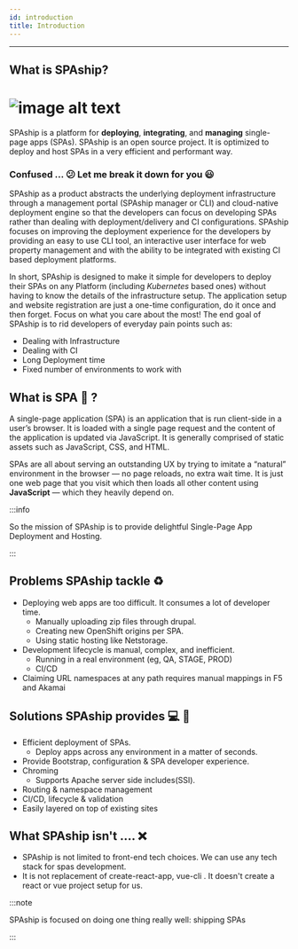```yaml
---
id: introduction
title: Introduction
---
```


---

## What is SPAship?
# ![image alt text](image_0.png)
SPAship is a platform for **deploying**, **integrating**, and **managing** single-page apps (SPAs).
SPAship is an open source project. It is optimized to deploy and host SPAs in a very efficient and performant way. 

### Confused ... :confused: Let me break it down for you :smiley: 
SPAship as a product abstracts the underlying deployment infrastructure through a management portal (SPAship manager or CLI) and cloud-native deployment engine so that the developers can focus on developing SPAs rather than dealing with deployment/delivery and CI configurations. SPAship focuses on improving the deployment experience for the developers by providing an easy to use CLI tool, an interactive user interface for web property management and with the ability to be integrated with existing CI based deployment platforms.

In short, SPAship is designed to make it simple for developers to deploy their SPAs on any Platform (including *Kubernetes* based ones) without having to know the details of the infrastructure setup. The application setup and website registration are just a one-time configuration, do it once and then forget. Focus on what you care about the most! The end goal of SPAship is to rid developers of everyday pain points such as: 
* Dealing with Infrastructure
* Dealing with CI
* Long Deployment time
* Fixed number of environments to work with

## What is SPA :pushpin: ?
A single-page application (SPA) is an application that is run client-side in a user’s browser. It is loaded with a single page request and the content of the application is updated via JavaScript.  It is generally comprised of static assets such as JavaScript, CSS, and HTML.

SPAs are all about serving an outstanding UX by trying to imitate a “natural” environment in the browser — no page reloads, no extra wait time. It is just one web page that you visit which then loads all other content using **JavaScript** — which they heavily depend on.

:::info

So the mission of SPAship is to provide delightful Single-Page App Deployment and Hosting.

:::


## Problems SPAship tackle :recycle:
* Deploying web apps are too difficult. It consumes a lot of developer time.
    * Manually uploading zip files through drupal.
    * Creating new OpenShift origins per SPA.
    * Using static hosting like Netstorage.
* Development lifecycle is manual, complex, and inefficient.
    * Running in a real environment (eg, QA, STAGE, PROD)
    * CI/CD
* Claiming URL namespaces at any path requires manual mappings in F5 and Akamai

## Solutions SPAship provides  :computer: :100:
* Efficient deployment of SPAs.
    * Deploy apps across any environment in a matter of seconds.
* Provide Bootstrap, configuration & SPA developer experience.
* Chroming
    * Supports Apache server side includes(SSI).
* Routing & namespace management
* CI/CD, lifecycle & validation
* Easily layered on top of existing sites

## What SPAship isn't ....  :x:
* SPAship is not limited to front-end tech choices. We can use any tech stack for spas development.
* It is not replacement of create-react-app, vue-cli . It doesn't create a react or vue project setup for us.

:::note

SPAship is focused on doing one thing really well: shipping SPAs

:::

